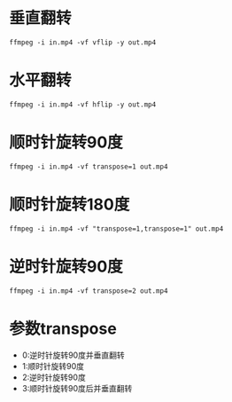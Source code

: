 # 垂直翻转

```
ffmpeg -i in.mp4 -vf vflip -y out.mp4
```

# 水平翻转

```
ffmpeg -i in.mp4 -vf hflip -y out.mp4
```

# 顺时针旋转90度

```
ffmpeg -i in.mp4 -vf transpose=1 out.mp4
```

# 顺时针旋转180度

```
ffmpeg -i in.mp4 -vf "transpose=1,transpose=1" out.mp4
```

# 逆时针旋转90度

```
ffmpeg -i in.mp4 -vf transpose=2 out.mp4
```

# 参数transpose

- 0:逆时针旋转90度并垂直翻转
- 1:顺时针旋转90度
- 2:逆时针旋转90度
- 3:顺时针旋转90度后并垂直翻转

